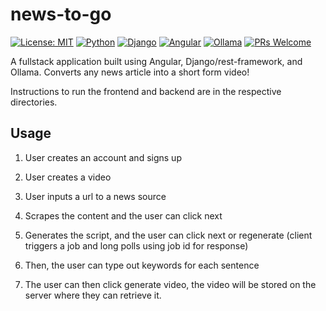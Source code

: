 # news-to-go

[![License: MIT](https://img.shields.io/badge/License-MIT-yellow.svg)](https://opensource.org/licenses/MIT)
[![Python](https://img.shields.io/badge/Python-3.8%2B-blue)](https://www.python.org/)
[![Django](https://img.shields.io/badge/Django-4.2%2B-green)](https://www.djangoproject.com/)
[![Angular](https://img.shields.io/badge/Angular-16%2B-red)](https://angular.io/)
[![Ollama](https://img.shields.io/badge/Ollama-Latest-orange)](https://ollama.ai/)
[![PRs Welcome](https://img.shields.io/badge/PRs-welcome-brightgreen.svg)](https://github.com/randysim/news-to-go/pulls)

A fullstack application built using Angular, Django/rest-framework, and Ollama. Converts any news article into a short form video!

Instructions to run the frontend and backend are in the respective directories.

## Usage

1) User creates an account and signs up
2) User creates a video

3) User inputs a url to a news source

4) Scrapes the content and the user can click next

5) Generates the script, and the user can click next or regenerate (client triggers a job and long polls using job id for response)

6) Then, the user can type out keywords for each sentence

7) The user can then click generate video, the video will be stored on the server where they can retrieve it.